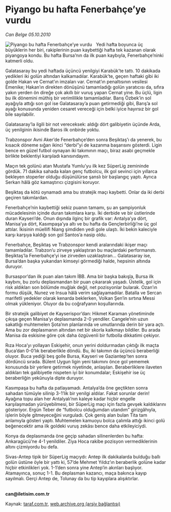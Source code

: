 # Piyango bu hafta Fenerbahçe’ye vurdu

*Can Belge 05.10.2010*

<div class="yazi"><img align="left" alt="Piyango bu hafta Fenerbahçe’ye vurdu" border="0" src="http://www.taraf.com.tr/fotoraflar/makaleler/piyango-bu-hafta-fenerbahce-ye-vurdu_9494_orijinal.jpg" style="border-right-width:10px; border-color:#FFFFFF"/><p>Yedi hafta boyunca üç büyüklerin her biri, rakiplerinin puan kaybettiği hafta tek kazanan olarak piyangoya kondu. Bu hafta Bursa’nın da ilk puan kaybıyla, Fenerbahçe’ninki katmerli oldu.</p>
<p>Galatasaray bu yedi haftada üçüncü yenilgiyi Karabük’te tattı. 10 dakikada yedikleri iki golün altından kalkamadılar. Karabük’te, geçen haftaki gibi iki golde Hakan ve Cernat’ın imzaları var. Cernat’ın penaltısının vesilesi Emenike; Hakan’ın direkten dönüşünü tamamladığı golün yaratıcısı da, sıfıra yakın yerden ön direğe çok akıllı bir vuruş yapan Cernat yine. Bu üçlü, ligin bu ilk dönemini müthiş bir verimlilikle tamamladılar. Barış Özbek’in sol ayağıyla attığı son gol ise Galatasaray’a puan getirmediği gibi, Barış’a sol ayağı konusunda yeniden cesaret vereceği için belki iyice hayırsız bir gol bile sayılabilir.</p>
<p>Galatasaray’la ilgili bir not vereceksek: aldığı dört galibiyetin üçünde Arda, üç yenilginin ikisinde Baros ilk onbirde yoktu.</p>
<p>Trabzonspor Avni Aker’de Fenerbahçe’den sonra Beşiktaş’ı da yenerek, bu kısacık döneme sığan ikinci “derbi”yi de kazanma başarısını gösterdi. Ligin bence en güzel futbol oynayan iki takımının maçı, biraz asabi geçmekle birlikte beklentiyi karşıladı kanısındayım.</p>
<p>Maçın tek golünü atan Mustafa Yumlu’yu ilk kez SüperLig zemininde gördük. 71 dakika sahada kalan genç futbolcu, ilk gol sevinci için yıllarca bekleyen stoperler olduğu düşünülürse şanslı bir başlangıç yaptı. Ayrıca Serkan hâlâ göz kamaştırıcı çizgisini koruyor.</p>
<p>Beşiktaş da kötü oynamadı ama bu stratejik maçı kaybetti. Onlar da iki derbi geçiren takımlardan.</p>
<p>Fenerbahçe’nin kaybettiği sekiz puanın tamamı, şu an şampiyonluk mücadelesinin içinde duran takımlara karşı. İki derbide ve bir üstlerinde duran Kayseri’de. Onun dışında ilginç bir grafik var: Antalya’ya dört, Manisa’ya dört, Kasımpaşa’ya altı ve bu hafta da Gençlerbirliği’ne üç gol attılar. İkisinin müellifi Niang şimdiden yedi gole ulaştı. İki bekin kaleciyle karşı karşıya kaldığı son gol Santos’a nasip oldu.</p>
<p>Fenerbahçe, Beşiktaş ve Trabzonspor kendi aralarındaki ikişer maçı tamamladılar. Trabzon’u zirveye yaklaştıran bu maçlardaki performanstı. Beşiktaş’la Fenerbahçe’yi ise zirveden uzaklaştıran... Galatasaray ise, Bursa’dan başka yukarıdan kimseyi görmediği halde, hepsinin altında duruyor.</p>
<p>Bursaspor’dan ilk puan alan takım İBB. Ama bir başka bakışla, Bursa ilk kaybını, bu zorlu deplasmandan bir puan çıkararak yaşadı. Üstelik, gol için risk aldıkları son bölümde muğlak değil, net pozisyonlar bularak. Ozan’ın formu düşük, Nunez ve Insua hâlâ verim sağlayamadılar. Batalla ve Sercan marifetli yedekler olarak kenarda beklerken, Volkan Şen’in sırtına Messi olmak yükleniyor. Oluyor da bu coğrafyanın koşullarında.</p>
<p>Bir stratejik galibiyet de Kayserispor’dan: Hikmet Karaman yönetiminde çıkışa geçen Manisa’yı deplasmanda 2-0 yendiler. Cangele’nin uzun sakatlığı muhtemelen Şota’nın planlarında ve umutlarında derin bir yara açtı. Ama bu zor deplasmanın altından net bir skorla kalkmayı bildiler. Bu arada Manisa da eskisine göre çok daha özgüvenli bir futbolla dikkatimi çekiyor.</p>
<p>Rıza Hoca’yı yollayan Eskişehir, onun yerini doldurmadan çıktığı ilk maçta Buca’dan 0-0’lık beraberlikle döndü. Bu, iki takımın da üçüncü beraberliği oluyor. Buca yediği beş golle Bursa, Kayseri ve Gaziantep’ten sonra dördüncü sırada. Bülent Uygun ligin yeni takımını önce gol yememek konusunda bir yerlere getirmek niyetinde, anlaşılan. Beraberliklere ilaveten aldıkları tek galibiyetle nispeten iyi bir konumdalar; Eskişehir ise üç beraberliğin yekûnuyla dipte duruyor.</p>
<p>Kasımpaşa bu hafta da patlayamadı. Antalya’da öne geçtikten sonra sahadan tümüyle silinip 3-1’lik bir yenilgi aldılar. Fakat sorunlar derin! Ayağına topu alan her Antalyalı’nın kaleye kadar hiçbir engelle karşılaşmadan yürüyebilmesi, bir SüperLig maçı için fazla gevşek kaldıklarını gösteriyor. Ergün Teber de “futbolcu olduğumdan utandım” girizgâhıyla, işlerin böyle gitmeyeceğini vurguladı. Çok geniş alan bulan Tita tam anlamıyla gösteri yaptı. Muhtemelen kamuoyu bolca çalımla attığı ikinci golü beğenecektir ama ilk goldeki vuruş zekâsı bence daha etkileyiciydi.</p>
<p>Konya da deplasmanda öne geçip sahadan silinenlerden bu hafta: Ankaragücü’ne 4-1 yenildiler. Ziya Hoca rakibe pozisyon vermediklerinin altını çizmiyordu bu defa.</p>
<p>Sivas-Antep tipik bir SüperLig maçıydı: Antep ilk dakikalarda bulduğu ballı golün üstüne öyle bir yattı ki, 57’de Mehmet Yıldız’ın beraberlik golüne kadar hiçbir etkinlikleri yok. 1-1’den sonra yine Antep’in akınları başlıyor. Atamayınca, sonuç 1-1. Bu deplasman kazancı, maça bakınca kayıp sayılmalı. Gerçi Antep de, Tolunay da bu tip kayıplara alışıktırlar.</p>
<p><b><br/>can@iletisim.com.tr</b></p></div>

Kaynak: [taraf.com.tr](http://www.taraf.com.tr:80/can-belge/makale-piyango-bu-hafta-fenerbahce-ye-vurdu.htm), [web.archive.org (arşiv bağlantısı)](http://web.archive.org/web/20101028174949/http://www.taraf.com.tr:80/can-belge/makale-piyango-bu-hafta-fenerbahce-ye-vurdu.htm)
